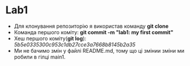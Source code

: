 # Lab1
- Для клонування репозиторію я використав команду **git clone**
- Команда першого коміту: **git commit -m "lab1: my first commit"**
- Хеш першого коміту(**git log**): *5b5e0335300c953c1db27cce3a7668b8145b2a35*
- Ми не бачимо змін у файлі README.md, тому що ці змінии зміни ми робили в гілці main1.
